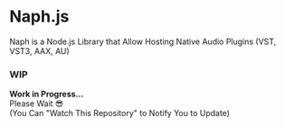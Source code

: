 
# Naph.js

Naph is a Node.js Library that Allow Hosting Native Audio Plugins (VST, VST3, AAX, AU)

### WIP

**Work in Progress...**  
Please Wait 😎  
(You Can "Watch This Repository" to Notify You to Update)
